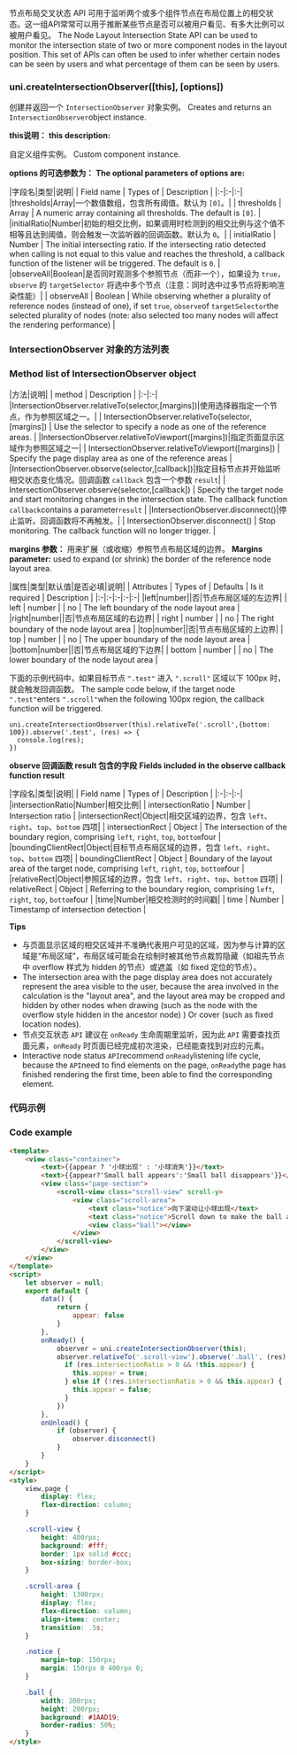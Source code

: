 节点布局交叉状态 API 可用于监听两个或多个组件节点在布局位置上的相交状态。这一组API常常可以用于推断某些节点是否可以被用户看见、有多大比例可以被用户看见。
The Node Layout Intersection State API can be used to monitor the intersection state of two or more component nodes in the layout position. This set of APIs can often be used to infer whether certain nodes can be seen by users and what percentage of them can be seen by users.

### uni.createIntersectionObserver([this], [options])
创建并返回一个 ``IntersectionObserver`` 对象实例。
Creates and returns an `IntersectionObserver`object instance.

**this说明：**
**this description:**

自定义组件实例。
Custom component instance.

**options 的可选参数为：**
**The optional parameters of options are:**

|字段名|类型|说明|
| Field name   | Types of | Description                                                  |
|:-|:-|:-|
|thresholds|Array|一个数值数组，包含所有阈值。默认为 ``[0]``。|
| thresholds   | Array    | A numeric array containing all thresholds. The default is `[0]`. |
|initialRatio|Number|初始的相交比例，如果调用时检测到的相交比例与这个值不相等且达到阈值，则会触发一次监听器的回调函数。默认为 ``0``。|
| initialRatio | Number   | The initial intersecting ratio. If the intersecting ratio detected when calling is not equal to this value and reaches the threshold, a callback function of the listener will be triggered. The default is `0`. |
|observeAll|Boolean|是否同时观测多个参照节点（而非一个），如果设为 ``true``，``observe`` 的 ``targetSelector`` 将选中多个节点（注意：同时选中过多节点将影响渲染性能）|
| observeAll   | Boolean  | While observing whether a plurality of reference nodes (instead of one), if set `true`, `observe`of `targetSelector`the selected plurality of nodes (note: also selected too many nodes will affect the rendering performance) |

### IntersectionObserver 对象的方法列表
### Method list of IntersectionObserver object

|方法|说明|
| method   | Description |
|:-|:-|
|IntersectionObserver.relativeTo(selector,[margins])|使用选择器指定一个节点，作为参照区域之一。|
| IntersectionObserver.relativeTo(selector,[margins]) | Use the selector to specify a node as one of the reference areas. |
|IntersectionObserver.relativeToViewport([margins])|指定页面显示区域作为参照区域之一|
| IntersectionObserver.relativeToViewport([margins])  | Specify the page display area as one of the reference areas  |
|IntersectionObserver.observe(selector,[callback])|指定目标节点并开始监听相交状态变化情况。回调函数 ``callback`` 包含一个参数 ``result``|
| IntersectionObserver.observe(selector,[callback])   | Specify the target node and start monitoring changes in the intersection state. The callback function `callback`contains a parameter`result` |
|IntersectionObserver.disconnect()|停止监听。回调函数将不再触发。|
| IntersectionObserver.disconnect()                   | Stop monitoring. The callback function will no longer trigger. |

**margins 参数：** 用来扩展（或收缩）参照节点布局区域的边界。
**Margins parameter:** used to expand (or shrink) the border of the reference node layout area.

|属性|类型|默认值|是否必填|说明|
| Attributes | Types of | Defaults | Is it required | Description                                |
|:-|:-|:-|:-|:-|
|left|number||否|节点布局区域的左边界|
| left       | number   |          | no             | The left boundary of the node layout area  |
|right|number||否|节点布局区域的右边界|
| right      | number   |          | no             | The right boundary of the node layout area |
|top|number||否|节点布局区域的上边界|
| top        | number   |          | no             | The upper boundary of the node layout area |
|bottom|number||否|节点布局区域的下边界|
| bottom     | number   |          | no             | The lower boundary of the node layout area |

下面的示例代码中，如果目标节点 ``".test"`` 进入 ``".scroll"`` 区域以下 100px 时，就会触发回调函数。
The sample code below, if the target node `".test"`enters `".scroll"`when the following 100px region, the callback function will be triggered.

```
uni.createIntersectionObserver(this).relativeTo('.scroll',{bottom: 100}).observe('.test', (res) => {
  console.log(res);
})
```

**observe 回调函数 result 包含的字段**
**Fields included in the observe callback function result**

|字段名|类型|说明|
| Field name   | Types of | Description  |
|:-|:-|:-|
|intersectionRatio|Number|相交比例|
| intersectionRatio  | Number   | Intersection ratio                                           |
|intersectionRect|Object|相交区域的边界，包含 ``left``、``right``、``top``、``bottom`` 四项|
| intersectionRect   | Object   | The intersection of the boundary region, comprising `left`, `right`, `top`, `bottom`four |
|boundingClientRect|Object|目标节点布局区域的边界，包含 ``left``、``right``、``top``、``bottom`` 四项|
| boundingClientRect | Object   | Boundary of the layout area of the target node, comprising `left`, `right`, `top`, `bottom`four |
|relativeRect|Object|参照区域的边界，包含 ``left``、``right``、``top``、``bottom`` 四项|
| relativeRect       | Object   | Referring to the boundary region, comprising `left`, `right`, `top`, `bottom`four |
|time|Number|相交检测时的时间戳|
| time               | Number   | Timestamp of intersection detection                          |


**Tips**

- 与页面显示区域的相交区域并不准确代表用户可见的区域，因为参与计算的区域是“布局区域”，布局区域可能会在绘制时被其他节点裁剪隐藏（如祖先节点中 overflow 样式为 hidden 的节点）或遮盖（如 fixed 定位的节点）。
- The intersection area with the page display area does not accurately represent the area visible to the user, because the area involved in the calculation is the "layout area", and the layout area may be cropped and hidden by other nodes when drawing (such as the node with the overflow style hidden in the ancestor node) ) Or cover (such as fixed location nodes).
- 节点交互状态 ``API`` 建议在 ``onReady`` 生命周期里监听，因为此 ``API`` 需要查找页面元素，``onReady`` 时页面已经完成初次渲染，已经能查找到对应的元素。
- Interactive node status `API`recommend `onReady`listening life cycle, because the `API`need to find elements on the page, `onReady`the page has finished rendering the first time, been able to find the corresponding element.

### 代码示例
### Code example

```html
<template>
	<view class="container">
		<text>{{appear ? '小球出现' : '小球消失'}}</text>
		<text>{{appear?'Small ball appears':'Small ball disappears'}}</text>
		<view class="page-section">
			<scroll-view class="scroll-view" scroll-y>
				<view class="scroll-area">
					<text class="notice">向下滚动让小球出现</text>	
					<text class="notice">Scroll down to make the ball appear</text>
					<view class="ball"></view>
				</view>
			</scroll-view>
		</view>
	</view>
</template>
<script>
	let observer = null;
	export default {
		data() {
			return {
				appear: false
			}
		},
		onReady() {
			observer = uni.createIntersectionObserver(this);
            observer.relativeTo('.scroll-view').observe('.ball', (res) => {
              if (res.intersectionRatio > 0 && !this.appear) {
                this.appear = true;
              } else if (!res.intersectionRatio > 0 && this.appear) {
                this.appear = false;
              }
            })
		},
		onUnload() {
			if (observer) {
				observer.disconnect()
			}
		}
	}
</script>
<style>
	view,page {
		display: flex;
		flex-direction: column;
	}

	.scroll-view {
		height: 400rpx;
		background: #fff;
		border: 1px solid #ccc;
		box-sizing: border-box;
	}

	.scroll-area {
		height: 1300rpx;
		display: flex;
		flex-direction: column;
		align-items: center;
		transition: .5s;
	}

	.notice {
		margin-top: 150rpx;
		margin: 150rpx 0 400rpx 0;
	}

	.ball {
		width: 200rpx;
		height: 200rpx;
		background: #1AAD19;
		border-radius: 50%;
	}
</style>

```
